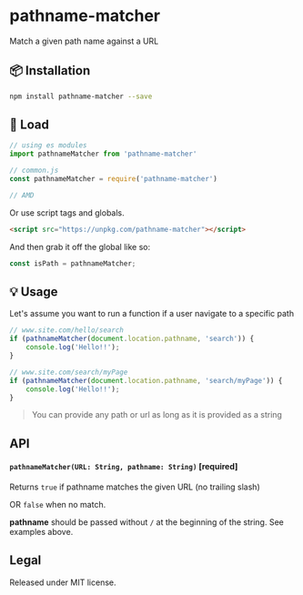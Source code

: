 # pathname-matcher

Match a given path name against a URL

## :package: Installation

```bash
npm install pathname-matcher --save
```

## :rocket: Load

```js
// using es modules
import pathnameMatcher from 'pathname-matcher'

// common.js
const pathnameMatcher = require('pathname-matcher')

// AMD

```

Or use script tags and globals.

```html
<script src="https://unpkg.com/pathname-matcher"></script>
```

And then grab it off the global like so:

```js
const isPath = pathnameMatcher;
```

## :bulb: Usage

Let's assume you want to run a function if a user navigate to a specific path

```javascript
// www.site.com/hello/search
if (pathnameMatcher(document.location.pathname, 'search')) {
	console.log('Hello!!');
}

// www.site.com/search/myPage
if (pathnameMatcher(document.location.pathname, 'search/myPage')) {
	console.log('Hello!!');
}
```

> You can provide any path or url as long as it is provided as a string


## API

#### `pathnameMatcher(URL: String, pathname: String)` [required]

Returns `true` if pathname matches the given URL (no trailing slash)

OR `false` when no match.

**pathname** should be passed without `/` at the beginning of the string. See examples above.

## Legal

Released under MIT license.